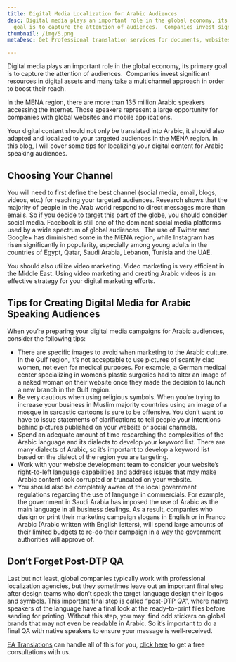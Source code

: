 ```yaml
---
title: Digital Media Localization for Arabic Audiences
desc: Digital media plays an important role in the global economy, its primary
  goal is to capture the attention of audiences.  Companies invest significant...
thumbnail: /img/5.png
metaDesc: Get Professional translation services for documents, websites, user manuals, and everything else into Arabic at an excellent value.

---
```

<!--StartFragment-->

Digital media plays an important role in the global economy, its primary goal is to capture the attention of audiences.  Companies invest significant resources in digital assets and many take a multichannel approach in order to boost their reach.

In the MENA region, there are more than 135 million Arabic speakers accessing the internet. Those speakers represent a large opportunity for companies with global websites and mobile applications.

Your digital content should not only be translated into Arabic, it should also adapted and localized to your targeted audiences in the MENA region. In this blog, I will cover some tips for localizing your digital content for Arabic speaking audiences.

## **Choosing Your Channel**

You will need to first define the best channel (social media, email, blogs, videos, etc.) for reaching your targeted audiences. Research shows that the majority of people in the Arab world respond to direct messages more than emails. So if you decide to target this part of the globe, you should consider social media. Facebook is still one of the dominant social media platforms used by a wide spectrum of global audiences.  The use of Twitter and Google+ has diminished some in the MENA region, while Instagram has risen significantly in popularity, especially among young adults in the countries of Egypt, Qatar, Saudi Arabia, Lebanon, Tunisia and the UAE.

You should also utilize video marketing. Video marketing is very efficient in the Middle East. Using video marketing and creating Arabic videos is an effective strategy for your digital marketing efforts.

## **Tips for Creating Digital Media for Arabic Speaking Audiences**

When you’re preparing your digital media campaigns for Arabic audiences, consider the following tips:

* There are specific images to avoid when marketing to the Arabic culture. In the Gulf region, it’s not acceptable to use pictures of scantily clad women, not even for medical purposes. For example, a German medical center specializing in women’s plastic surgeries had to alter an image of a naked woman on their website once they made the decision to launch a new branch in the Gulf region.
* Be very cautious when using religious symbols. When you’re trying to increase your business in Muslim majority countries using an image of a mosque in sarcastic cartoons is sure to be offensive. You don’t want to have to issue statements of clarifications to tell people your intentions behind pictures published on your website or social channels.
* Spend an adequate amount of time researching the complexities of the Arabic language and its dialects to develop your keyword list. There are many dialects of Arabic, so it’s important to develop a keyword list based on the dialect of the region you are targeting.
* Work with your website development team to consider your website’s right-to-left language capabilities and address issues that may make Arabic content look corrupted or truncated on your website.
* You should also be completely aware of the local government regulations regarding the use of language in commercials. For example, the government in Saudi Arabia has imposed the use of Arabic as the main language in all business dealings. As a result, companies who design or print their marketing campaign slogans in English or in Franco Arabic (Arabic written with English letters), will spend large amounts of their limited budgets to re-do their campaign in a way the government authorities will approve of.

## **Don’t Forget Post-DTP QA**

Last but not least, global companies typically work with professional localization agencies, but they sometimes leave out an important final step after design teams who don’t speak the target language design their logos and symbols. This important final step is called “post-DTP QA”, where native speakers of the language have a final look at the ready-to-print files before sending for printing. Without this step, you may  find odd stickers on global brands that may not even be readable in Arabic. So it’s important to do a final QA with native speakers to ensure your message is well-received.



[EA Translations](https://englisharabictranslations.com/) can handle all of this for you, [click here](https://englisharabictranslations.com/) to get a free consultations with us.

<!--EndFragment-->